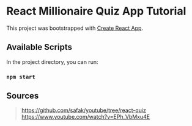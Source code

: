 # React Millionaire Quiz App Tutorial

This project was bootstrapped with [Create React App](https://github.com/facebook/create-react-app).

## Available Scripts

In the project directory, you can run:

### `npm start`

## Sources

>https://github.com/safak/youtube/tree/react-quiz
>https://www.youtube.com/watch?v=EPh_VbMxu4E